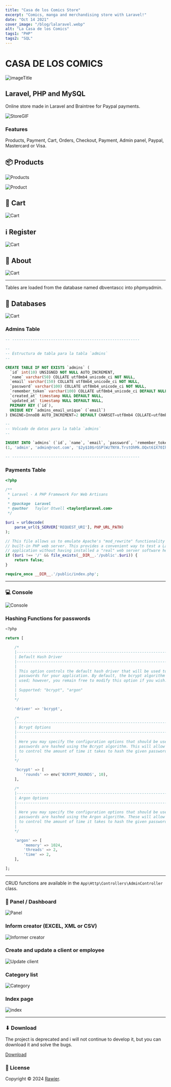 ```yaml
---
title: "Casa de los Comics Store"
excerpt: "Comics, manga and merchandising store with Laravel!"
date: "Oct 14 2021"
cover_image: "/blog/lalaravel.webp"
alt: "La Casa de los Comics"
tags1: "PHP"
tags2: "SQL"
---
```


# CASA DE LOS COMICS

![imageTitle](https://i.ibb.co/f4TJcSD/casacomics.png)

## Laravel, PHP and MySQL

Online store made in Laravel and Braintree for Paypal payments.

![StoreGIF](https://i.imgur.com/GaOgDrE.gif)

### Features

Products, Payment, Cart, Orders, Checkout, Payment, Admin panel, Paypal, Mastercard or Visa.

## 📦 Products

![Products](https://i.imgur.com/wAEz6UJ.jpg)

![Product](https://i.imgur.com/3omPNj5.jpg)

## 🛒 Cart

![Cart](https://i.imgur.com/0Pu4B4U.jpg)

## ℹ️ Register

![Cart](https://i.imgur.com/ZGpxdHz.jpeg)

## 💁 About

![Cart](https://i.imgur.com/uovdT1p.jpeg)

---

Tables are loaded from the database named dbventascc into phpmyadmin.

## 🏨 Databases

![Cart](https://i.imgur.com/Abyk012.jpeg)

### Admins Table

```sql
-- --------------------------------------------------------

--
-- Estructura de tabla para la tabla `admins`
--

CREATE TABLE IF NOT EXISTS `admins` (
  `id` int(10) UNSIGNED NOT NULL AUTO_INCREMENT,
  `name` varchar(50) COLLATE utf8mb4_unicode_ci NOT NULL,
  `email` varchar(150) COLLATE utf8mb4_unicode_ci NOT NULL,
  `password` varchar(100) COLLATE utf8mb4_unicode_ci NOT NULL,
  `remember_token` varchar(100) COLLATE utf8mb4_unicode_ci DEFAULT NULL,
  `created_at` timestamp NULL DEFAULT NULL,
  `updated_at` timestamp NULL DEFAULT NULL,
  PRIMARY KEY (`id`),
  UNIQUE KEY `admins_email_unique` (`email`)
) ENGINE=InnoDB AUTO_INCREMENT=2 DEFAULT CHARSET=utf8mb4 COLLATE=utf8mb4_unicode_ci;

--
-- Volcado de datos para la tabla `admins`
--

INSERT INTO `admins` (`id`, `name`, `email`, `password`, `remember_token`, `created_at`, `updated_at`) VALUES
(1, 'admin', 'admin@root.com', '$2y$10$rGSPlWzTNYA.TrstOhMk.OQxt61X70IhN6ekvk328hFEEEMJIGMby', 'am6MEUQjGTeNmjnASaeBKpzbyrOfqPM39BK7qp0zaC0axXJncsvoUeXXaV8P', '2021-05-03 08:12:39', '2021-05-03 08:12:39');

-- --------------------------------------------------------
```

### Payments Table

```php
<?php

/**
 * Laravel - A PHP Framework For Web Artisans
 *
 * @package  Laravel
 * @author   Taylor Otwell <taylor@laravel.com>
 */

$uri = urldecode(
    parse_url($_SERVER['REQUEST_URI'], PHP_URL_PATH)
);

// This file allows us to emulate Apache's "mod_rewrite" functionality from the
// built-in PHP web server. This provides a convenient way to test a Laravel
// application without having installed a "real" web server software here.
if ($uri !== '/' && file_exists(__DIR__.'/public'.$uri)) {
    return false;
}

require_once __DIR__.'/public/index.php';

```

---

### 💻 Console

![Console](https://i.imgur.com/mdeSN2n.jpeg)

### Hashing Functions for passwords

```sql
<?php

return [

    /*
    |--------------------------------------------------------------------------
    | Default Hash Driver
    |--------------------------------------------------------------------------
    |
    | This option controls the default hash driver that will be used to hash
    | passwords for your application. By default, the bcrypt algorithm is
    | used; however, you remain free to modify this option if you wish.
    |
    | Supported: "bcrypt", "argon"
    |
    */

    'driver' => 'bcrypt',

    /*
    |--------------------------------------------------------------------------
    | Bcrypt Options
    |--------------------------------------------------------------------------
    |
    | Here you may specify the configuration options that should be used when
    | passwords are hashed using the Bcrypt algorithm. This will allow you
    | to control the amount of time it takes to hash the given password.
    |
    */

    'bcrypt' => [
        'rounds' => env('BCRYPT_ROUNDS', 10),
    ],

    /*
    |--------------------------------------------------------------------------
    | Argon Options
    |--------------------------------------------------------------------------
    |
    | Here you may specify the configuration options that should be used when
    | passwords are hashed using the Argon algorithm. These will allow you
    | to control the amount of time it takes to hash the given password.
    |
    */

    'argon' => [
        'memory' => 1024,
        'threads' => 2,
        'time' => 2,
    ],

];
```

---

CRUD functions are available in the `App\Http\Controllers\AdminController` class.

### 🍏 Panel / Dashboard

![Panel](https://i.imgur.com/tjP4fUK.jpeg)

### Inform creator (EXCEL, XML or CSV)

![Informer creator](https://i.imgur.com/CEHGtaz.jpeg)

### Create and update a client or employee

![Update client](https://i.imgur.com/Uqew5jR.jpeg)

### Category list

![Category](https://i.imgur.com/VCgfsgQ.jpeg)

### Index page

![index](https://i.imgur.com/SWrm6qw.jpeg)

---

### ⬇ Download

The project is deprecated and i will not continue to develop it, but you can download it and solve the bugs.

[Download](https://www.mediafire.com/file/o1mz1wkf2cuq6nt/CC.zip/file)

### 📝 License

Copyright © 2024 [Rawier](https://rawier.vercel.app).
